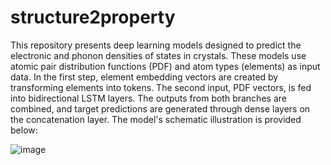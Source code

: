 # structure2property

This repository presents deep learning models designed to predict the electronic and phonon densities of states in crystals. These models use atomic pair distribution functions (PDF) and atom types (elements) as input data. In the first step, element embedding vectors are created by transforming elements into tokens. The second input, PDF vectors, is fed into bidirectional LSTM layers. The outputs from both branches are combined, and target predictions are generated through dense layers on the concatenation layer. The model's schematic illustration is provided below:

![image](https://github.com/dmamur/struct2prop/assets/129986239/61fdb6df-58f4-4c09-a0ef-829f6e6b10e9)


